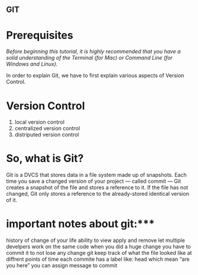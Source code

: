 ## GIT
# Prerequisites
*Before beginning this tutorial, it is highly recommended that you have a solid understanding of the Terminal (for Mac) or Command Line (for Windows and Linux).*

In order to explain Git, we have to first explain various aspects of Version Control.


# Version Control
1. local version control
2. centralized version control
3. distriputed version control


# So, what is Git?
Git is a DVCS that stores data in a file system made up of snapshots. Each time you save a changed version of your project — called commit — Git creates a snapshot of the file and stores a reference to it. If the file has not changed, Git only stores a reference to the already-stored identical version of it.

# important notes about git:***
history of change of your life
ability to view apply and remove
let multiple develpers work on the same code
when you did a huge change you have to commit it to not lose any change
git keep track of what the file looked like at diffrent points of time
each commite has a label like: head which mean “are you here”
you can assign message to commit
